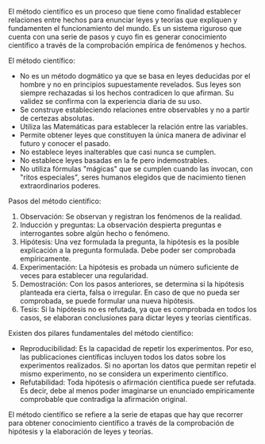 El método científico es un proceso que tiene como finalidad establecer relaciones entre hechos para enunciar leyes y teorías que expliquen y fundamenten el funcionamiento del mundo. Es un sistema riguroso que cuenta con una serie de pasos y cuyo fin es generar conocimiento científico a través de la comprobación empírica de fenómenos y hechos.

El método científico:

- No es un método dogmático ya que se basa en leyes deducidas por el hombre y no en principios supuestamente revelados. Sus leyes son siempre rechazadas si los hechos contradicen lo que afirman. Su validez se confirma con la experiencia diaria de su uso.
- Se construye estableciendo relaciones entre observables y no a partir de certezas absolutas.
- Utiliza las Matemáticas para establecer la relación entre las variables.
- Permite obtener leyes que constituyen la única manera de adivinar el futuro y conocer el pasado.
- No establece leyes inalterables que casi nunca se cumplen.
- No establece leyes basadas en la fe pero indemostrables.
- No utiliza fórmulas "mágicas" que se cumplen cuando las invocan, con "ritos especiales", seres humanos elegidos que de nacimiento tienen extraordinarios poderes.

Pasos del método científico:

1. Observación: Se observan y registran los fenómenos de la realidad.
2. Inducción y preguntas: La observación despierta preguntas e interrogantes sobre algún hecho o fenómeno.
3. Hipótesis: Una vez formulada la pregunta, la hipótesis es la posible explicación a la pregunta formulada. Debe poder ser comprobada empíricamente.
4. Experimentación: La hipótesis es probada un número suficiente de veces para establecer una regularidad.
5. Demostración: Con los pasos anteriores, se determina si la hipótesis planteada era cierta, falsa o irregular. En caso de que no pueda ser comprobada, se puede formular una nueva hipótesis.
6. Tesis: Si la hipótesis no es refutada, ya que es comprobada en todos los casos, se elaboran conclusiones para dictar leyes y teorías científicas.

Existen dos pilares fundamentales del método científico:

- Reproducibilidad: Es la capacidad de repetir los experimentos. Por eso, las publicaciones científicas incluyen todos los datos sobre los experimentos realizados. Si no aportan los datos que permitan repetir el mismo experimento, no se considera un experimento científico.
- Refutabilidad: Toda hipótesis o afirmación científica puede ser refutada. Es decir, debe al menos poder imaginarse un enunciado empíricamente comprobable que contradiga la afirmación original.

El método científico se refiere a la serie de etapas que hay que recorrer para obtener conocimiento científico a través de la comprobación de hipótesis y la elaboración de leyes y teorías.